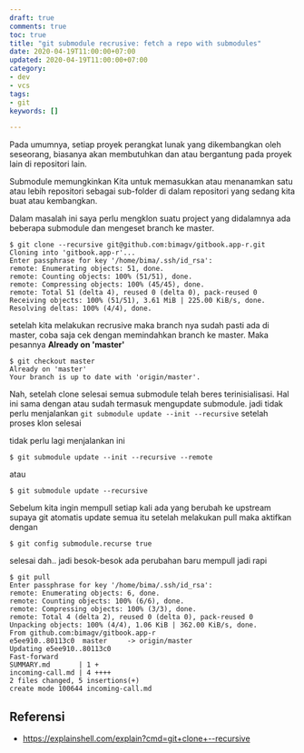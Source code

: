 ```yaml
---
draft: true
comments: true
toc: true
title: "git submodule recrusive: fetch a repo with submodules"
date: 2020-04-19T11:00:00+07:00
updated: 2020-04-19T11:00:00+07:00
category:
- dev
- vcs
tags:
- git
keywords: []

---
```


Pada umumnya, setiap proyek perangkat lunak yang dikembangkan oleh seseorang, biasanya akan membutuhkan dan atau bergantung pada proyek lain di repositori lain. 

Submodule memungkinkan Kita untuk memasukkan atau menanamkan satu atau lebih repositori sebagai sub-folder di dalam repositori yang sedang kita buat atau kembangkan.

Dalam masalah ini saya perlu mengklon suatu project yang didalamnya ada beberapa submodule dan mengeset branch ke master.

    $ git clone --recursive git@github.com:bimagv/gitbook.app-r.git
    Cloning into 'gitbook.app-r'...
    Enter passphrase for key '/home/bima/.ssh/id_rsa':
    remote: Enumerating objects: 51, done.
    remote: Counting objects: 100% (51/51), done.
    remote: Compressing objects: 100% (45/45), done.
    remote: Total 51 (delta 4), reused 0 (delta 0), pack-reused 0
    Receiving objects: 100% (51/51), 3.61 MiB | 225.00 KiB/s, done.
    Resolving deltas: 100% (4/4), done.
    
setelah kita melakukan recrusive maka branch nya sudah pasti ada di master, coba saja cek dengan memindahkan branch ke master. Maka pesannya **Already on 'master'**

    $ git checkout master
    Already on 'master'
    Your branch is up to date with 'origin/master'.
    
Nah, setelah clone selesai semua submodule telah beres terinisialisasi. Hal ini sama dengan atau sudah termasuk mengupdate submodule. jadi tidak perlu menjalankan ```git submodule update --init --recursive``` setelah proses klon selesai

tidak perlu lagi menjalankan ini

    $ git submodule update --init --recursive --remote

atau 

    $ git submodule update --recursive

Sebelum kita ingin mempull setiap kali ada yang berubah ke upstream supaya git atomatis update semua itu setelah melakukan pull maka aktifkan dengan 

    $ git config submodule.recurse true
    
selesai dah.. jadi besok-besok ada perubahan baru mempull jadi rapi 

    $ git pull
    Enter passphrase for key '/home/bima/.ssh/id_rsa':
    remote: Enumerating objects: 6, done.
    remote: Counting objects: 100% (6/6), done.
    remote: Compressing objects: 100% (3/3), done.
    remote: Total 4 (delta 2), reused 0 (delta 0), pack-reused 0
    Unpacking objects: 100% (4/4), 1.06 KiB | 362.00 KiB/s, done.
    From github.com:bimagv/gitbook.app-r
    e5ee910..80113c0  master     -> origin/master
    Updating e5ee910..80113c0
    Fast-forward
    SUMMARY.md       | 1 +
    incoming-call.md | 4 ++++
    2 files changed, 5 insertions(+)
    create mode 100644 incoming-call.md


## Referensi
- https://explainshell.com/explain?cmd=git+clone+--recursive